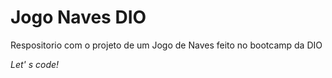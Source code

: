 # Jogo Naves DIO

Respositorio com o projeto de um Jogo de Naves feito no bootcamp da DIO

_Let' s code!_
